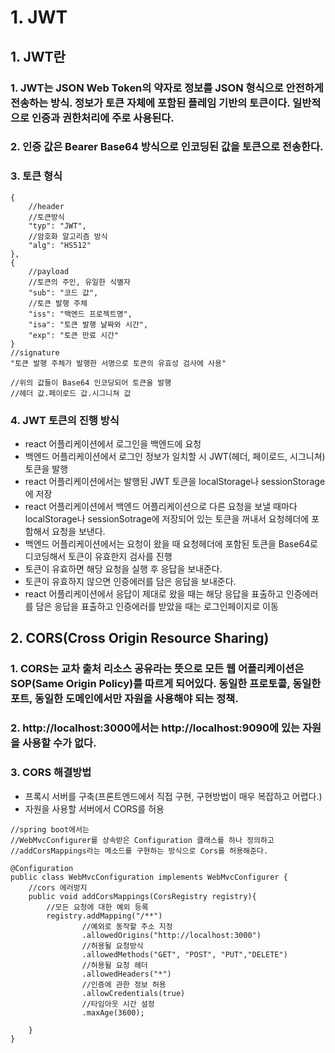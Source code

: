 # 1. JWT
## 1. JWT란
### 1. JWT는 JSON Web Token의 약자로 정보를 JSON 형식으로 안전하게 전송하는 방식. 정보가 토큰 자체에 포함된 플레임 기반의 토큰이다. 일반적으로 인증과 권한처리에 주로 사용된다.
### 2. 인증 값은 Bearer Base64 방식으로 인코딩된 값을 토큰으로 전송한다.
### 3. 토큰 형식
```
{
    //header
    //토큰방식
    "typ": "JWT",
    //암호화 알고리즘 방식
    "alg": "HS512"
},
{
    //payload
    //토큰의 주인, 유일한 식별자
    "sub": "코드 값",
    //토큰 발행 주체
    "iss": "백엔드 프로젝트명",
    "isa": "토큰 발행 날짜와 시간",
    "exp": "토큰 만료 시간"
}
//signature
"토큰 발행 주체가 발행한 서명으로 토큰의 유효성 검사에 사용"

//위의 값들이 Base64 인코딩되어 토큰을 발행
//헤더 값.페이로드 값.시그니쳐 값
```

### 4. JWT 토큰의 진행 방식
- react 어플리케이션에서 로그인을 백엔드에 요청
- 백엔드 어플리케이션에서 로그인 정보가 일치할 시 JWT(헤더, 페이로드, 시그니쳐) 토큰을 발행
- react 어플리케이션에서는 발행된 JWT 토큰을 localStorage나 sessionStorage에 저장
- react 어플리케이션에서 백엔드 어플리케이션으로 다른 요청을 보낼 때마다 localStorage나 sessionSotrage에 저장되어 있는 토큰을 꺼내서 요청헤더에 포함해서 요청을 보낸다.
- 백엔드 어플리케이션에서는 요청이 왔을 때 요청헤더에 포함된 토큰을 Base64로 디코딩해서 토큰이 유효한지 검사를 진행
- 토큰이 유효하면 해당 요청을 실행 후 응답을 보내준다.
- 토큰이 유효하지 않으면 인증에러를 담은 응답을 보내준다.
- react 어플리케이션에서 응답이 제대로 왔을 때는 해당 응답을 표출하고 인증에러를 담은 응답을 표출하고 인증에러를 받았을 때는 로그인페이지로 이동


## 2. CORS(Cross Origin Resource Sharing)
### 1. CORS는 교차 출처 리소스 공유라는 뜻으로 모든 웹 어플리케이션은 SOP(Same Origin Policy)를 따르게 되어있다. 동일한 프로토콜, 동일한 포트, 동일한 도메인에서만 자원을 사용해야 되는 정책.
### 2. http://localhost:3000에서는 http://localhost:9090에 있는 자원을 사용할 수가 없다.
### 3. CORS 해결방법
- 프록시 서버를 구축(프론트엔드에서 직접 구현, 구현방법이 매우 복잡하고 어렵다.)
- 자원을 사용할 서버에서 CORS를 허용
```
//spring boot에서는
//WebMvcConfigurer를 상속받은 Configuration 클래스를 하나 정의하고
//addCorsMappings라는 메소드를 구현하는 방식으로 Cors를 허용해준다.

@Configuration
public class WebMvcConfiguration implements WebMvcConfigurer {
    //cors 에러방지
    public void addCorsMappings(CorsRegistry registry){
        //모든 요청에 대한 예외 등록
        registry.addMapping("/**")
                //예외로 동작할 주소 지정
                .allowedOrigins("http://localhost:3000")
                //허용될 요청방식
                .allowedMethods("GET", "POST", "PUT","DELETE")
                //허용될 요청 헤더
                .allowedHeaders("*")
                //인증에 관한 정보 허용
                .allowCredentials(true)
                //타임아웃 시간 설정
                .maxAge(3600);

    }
}

```